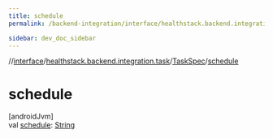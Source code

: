 ```yaml
---
title: schedule
permalink: /backend-integration/interface/healthstack.backend.integration.task/-task-spec/schedule.html

sidebar: dev_doc_sidebar
---
```

//[interface](../../../index.html)/[healthstack.backend.integration.task](../index.html)/[TaskSpec](index.html)/[schedule](schedule.html)



# schedule



[androidJvm]\
val [schedule](schedule.html): [String](https://kotlinlang.org/api/latest/jvm/stdlib/kotlin/-string/index.html)




